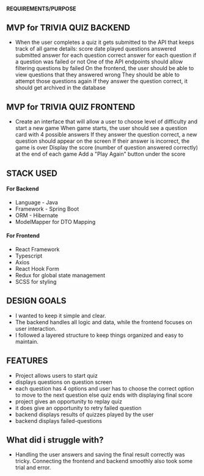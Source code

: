 #### REQUIREMENTS/PURPOSE

## MVP for TRIVIA QUIZ BACKEND
- When the user completes a quiz it gets submitted to the API that keeps track of all game details:
score
date played
questions answered
submitted answer for each question
correct answer for each question
if a question was failed or not
One of the API endpoints should allow filtering questions by failed
On the frontend, the user should be able to view questions that they answered wrong
They should be able to attempt those questions again
If they answer the question correct, it should get archived in the database

## MVP for TRIVIA QUIZ FRONTEND
- Create an interface that will allow a user to choose level of difficulty and start a new game
When game starts, the user should see a question card with 4 possible answers
If they answer the question correct, a new question should appear on the screen
If their answer is incorrect, the game is over
Display the score (number of question answered correctly) at the end of each game
Add a "Play Again" button under the score

## STACK USED 
#### For Backend
- Language - Java
- Framework - Spring Boot
- ORM - Hibernate
- ModelMapper for DTO Mapping

#### For Frontend
- React Framework
- Typescript
- Axios 
- React Hook Form
- Redux for global state management
- SCSS for styling

## DESIGN GOALS
- I wanted to keep it simple and clear. 
- The backend handles all logic and data, while the frontend focuses on user interaction. 
- I followed a layered structure to keep things organized and easy to maintain.

## FEATURES
- Project allows users to start quiz
- displays questions on question screen
- each question has 4 options and user has to choose the correct option to move to the next question else quiz ends with displaying final score
- project gives an opportunity to replay quiz 
- it does give an opportunity to retry failed question
- backend displays results of quizzes played by the user
- backend displays failed-questions

## What did i struggle with?
- Handling the user answers and saving the final result correctly was tricky. Connecting the frontend and backend smoothly also took some trial and error.


